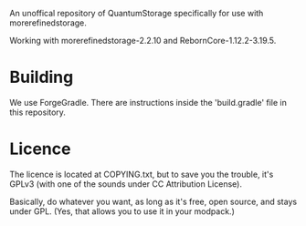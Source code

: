 An unoffical repository of QuantumStorage specifically for use with morerefinedstorage.


Working with morerefinedstorage-2.2.10 and RebornCore-1.12.2-3.19.5.

Building
=========

We use ForgeGradle. There are instructions inside the 'build.gradle' file in this repository.


Licence
=========

The licence is located at COPYING.txt, but to save you the trouble, it's GPLv3 (with one of the sounds under CC Attribution License). 

Basically, do whatever you want, as long as it's free, open source, and stays under GPL. (Yes, that allows you to use it in your modpack.)


